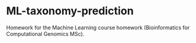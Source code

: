 # ML-taxonomy-prediction
Homework for the Machine Learning course homework (Bioinformatics for Computational Genomics MSc).
